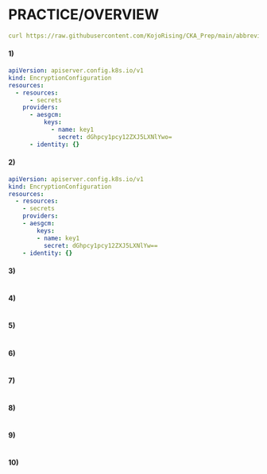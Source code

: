 # PRACTICE/OVERVIEW
```yaml
curl https://raw.githubusercontent.com/KojoRising/CKA_Prep/main/abbreviated_alias.sh > alias.sh && source alias.sh
```

#### 1)
```yaml
apiVersion: apiserver.config.k8s.io/v1
kind: EncryptionConfiguration
resources:
  - resources:
      - secrets
    providers:
      - aesgcm:
          keys:
            - name: key1
              secret: dGhpcy1pcy12ZXJ5LXNlYwo=
      - identity: {}
```

#### 2)
```yaml
apiVersion: apiserver.config.k8s.io/v1
kind: EncryptionConfiguration
resources:
  - resources:
    - secrets
    providers:
    - aesgcm:
        keys:
        - name: key1
          secret: dGhpcy1pcy12ZXJ5LXNlYw==
    - identity: {}
```

#### 3)
```yaml

```

#### 4)
```yaml

```

#### 5)
```yaml

```

#### 6)
```yaml

```

#### 7)
```yaml

```

#### 8)
```yaml

```

#### 9)
```yaml

```

#### 10)
```yaml

```
